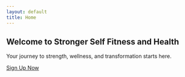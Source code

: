 ```yaml
---
layout: default
title: Home
---
```


<!-- Hero Section -->
<section class="hero d-flex align-items-center text-center text-white" style="background: url('{{ '/assets/images/hero-bg.jpg' | relative_url }}') no-repeat center center/cover; height:100vh;">
  <div class="container">
    <h1>Welcome to Stronger Self Fitness and Health</h1>
    <p>Your journey to strength, wellness, and transformation starts here.</p>
    <a href="#contact" class="btn btn-danger mt-3">Sign Up Now</a>
  </div>
</section>

<!-- Videos Section -->
<section class="py-5 text-center">
  <div class="container">
    <h2>Are you ready for the Wellness Experience?</h2>
    <p class="mb-4">We don’t just train bodies — we transform lives through mindset, discipline, and health.</p>
    <div class="row">
      <div class="col-md-6 mb-4">
        <video controls width="100%">
          <source src="{{ '/assets/videos/video1.mp4' | relative_url }}" type="video/mp4">
          Your browser does not support the video tag.
        </video>
      </div>
      <div class="col-md-6 mb-4">
        <video controls width="100%">
          <source src="{{ '/assets/videos/video2.mp4' | relative_url }}" type="video/mp4">
          Your browser does not support the video tag.
        </video>
      </div>
    </div>
  </div>
</section>

<!-- Gym Images Section -->
<section class="py-5">
  <div class="container">
    <div class="row g-3">
      <div class="col-md-4">
        <div class="position-relative">
          <img src="{{ '/assets/images/gym1.jpg' | relative_url }}" class="img-fluid" alt="Gym Floors">
          <h4 class="position-absolute top-50 start-50 translate-middle text-white">Gym Floors</h4>
        </div>
      </div>
      <div class="col-md-4">
        <div class="position-relative">
          <img src="{{ '/assets/images/gym2.jpg' | relative_url }}" class="img-fluid" alt="Weights">
          <h4 class="position-absolute top-50 start-50 translate-middle text-white">Weights</h4>
        </div>
      </div>
      <div class="col-md-4">
        <div class="position-relative">
          <img src="{{ '/assets/images/gym3.jpg' | relative_url }}" class="img-fluid" alt="Cardio">
          <h4 class="position-absolute top-50 start-50 translate-middle text-white">Cardio</h4>
        </div>
      </div>
    </div>
  </div>
</section>

<!-- Services Section -->
<section id="services" class="py-5 bg-light text-center">
  <div class="container">
    <h2 class="mb-4">Our Services</h2>
    <div class="row">
      <div class="col-md-4 mb-4">
        <img src="{{ '/assets/images/service1.jpg' | relative_url }}" class="img-fluid mb-3" alt="Personal Training">
        <h4>Personal Training</h4>
        <p>One-on-one customized sessions tailored to your goals.</p>
      </div>
      <div class="col-md-4 mb-4">
        <img src="{{ '/assets/images/service2.jpg' | relative_url }}" class="img-fluid mb-3" alt="Group Classes">
        <h4>Group Classes</h4>
        <p>High-energy sessions designed to keep you motivated.</p>
      </div>
      <div class="col-md-4 mb-4">
        <img src="{{ '/assets/images/service3.jpg' | relative_url }}" class="img-fluid mb-3" alt="Nutrition Coaching">
        <h4>Nutrition Coaching</h4>
        <p>Holistic guidance on eating habits that fuel transformation.</p>
      </div>
    </div>
  </div>
</section>

<!-- Stats Section -->
<section id="stats" class="py-5 bg-danger text-white text-center">
  <div class="container">
    <div class="row">
      <div class="col-md-3">
        <h3 class="counter" data-target="200">0</h3>
        <p>Members Trained</p>
      </div>
      <div class="col-md-3">
        <h3 class="counter" data-target="500">0</h3>
        <p>Kilos Lost</p>
      </div>
      <div class="col-md-3">
        <h3 class="counter" data-target="50">0</h3>
        <p>Programs Completed</p>
      </div>
      <div class="col-md-3">
        <h3 class="counter" data-target="150">0</h3>
        <p>Happy Clients</p>
      </div>
    </div>
  </div>
</section>

<!-- Classes Section -->
<section id="classes" class="py-5">
  <div class="container">
    <h2 class="mb-4">Our Classes</h2>
    <div class="row align-items-center">
      <div class="col-md-6">
        <p>
          Our group classes are designed for all fitness levels, focusing on strength,
          endurance, and fun. With personalized attention in a group setting, you’ll
          find motivation and energy that keeps you coming back.
        </p>
        <p>
          Whether it’s high-intensity interval training or calming wellness classes,
          we have something for everyone. Join us and become part of a supportive
          community dedicated to achieving results together.
        </p>
      </div>
      <div class="col-md-6">
        <img src="{{ '/assets/images/gym4.jpg' | relative_url }}" class="img-fluid" alt="Classes">
      </div>
    </div>
  </div>
</section>

<!-- Equipment Section -->
<section class="py-5 text-center bg-danger text-white">
  <div class="container">
    <h2 class="mb-5">We also have an amazing selection of cardio equipment</h2>
    <div class="row g-3">
      <div class="col-md-4"><img src="{{ '/assets/images/gym1.jpg' | relative_url }}" class="img-fluid hover-zoom" alt="Equipment"></div>
      <div class="col-md-4"><img src="{{ '/assets/images/gym2.jpg' | relative_url }}" class="img-fluid hover-zoom" alt="Equipment"></div>
      <div class="col-md-4"><img src="{{ '/assets/images/gym3.jpg' | relative_url }}" class="img-fluid hover-zoom" alt="Equipment"></div>
    </div>
  </div>
</section>
